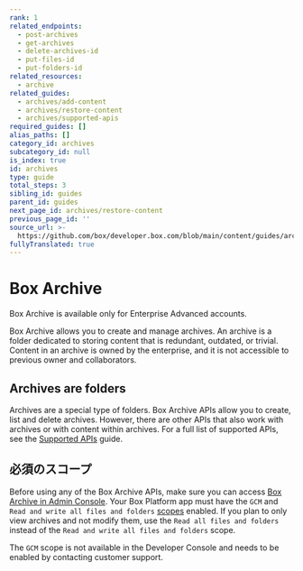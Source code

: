 ```yaml
---
rank: 1
related_endpoints:
  - post-archives
  - get-archives
  - delete-archives-id
  - put-files-id
  - put-folders-id
related_resources:
  - archive
related_guides:
  - archives/add-content
  - archives/restore-content
  - archives/supported-apis
required_guides: []
alias_paths: []
category_id: archives
subcategory_id: null
is_index: true
id: archives
type: guide
total_steps: 3
sibling_id: guides
parent_id: guides
next_page_id: archives/restore-content
previous_page_id: ''
source_url: >-
  https://github.com/box/developer.box.com/blob/main/content/guides/archives/index.md
fullyTranslated: true
---
```

# Box Archive

<Message type="notice">

Box Archive is available only for Enterprise Advanced accounts.

</Message>

Box Archive allows you to create and manage archives. An archive is a folder dedicated to storing content that is redundant, outdated, or trivial. Content in an archive is owned by the enterprise, and it is not accessible to previous owner and collaborators.

## Archives are folders

Archives are a special type of folders. Box Archive APIs allow you to create, list and delete archives. However, there are other APIs that also work with archives or with content within archives. For a full list of supported APIs, see the [Supported APIs][Supported APIs] guide.

## 必須のスコープ

Before using any of the Box Archive APIs, make sure you can access [Box Archive in Admin Console][Box Archive in Admin Console]. Your Box Platform app must have the `GCM` and `Read and write all files and folders` [scopes][Scopes] enabled. If you plan to only view archives and not modify them, use the `Read all files and folders` instead of the `Read and write all files and folders` scope.

<Message type="notice">

The `GCM` scope is not available in the Developer Console and needs to be enabled by contacting customer support.

</Message>

[Supported APIs]: g://archives/supported-apis

[Box Archive in Admin Console]: https://support.box.com/hc/en-us/p/Product_Page_2023?section-id=40168863437843

[Scopes]: https://developer.box.com/guides/api-calls/permissions-and-errors/scopes/
